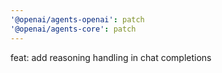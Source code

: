 ```yaml
---
'@openai/agents-openai': patch
'@openai/agents-core': patch
---
```


feat: add reasoning handling in chat completions
